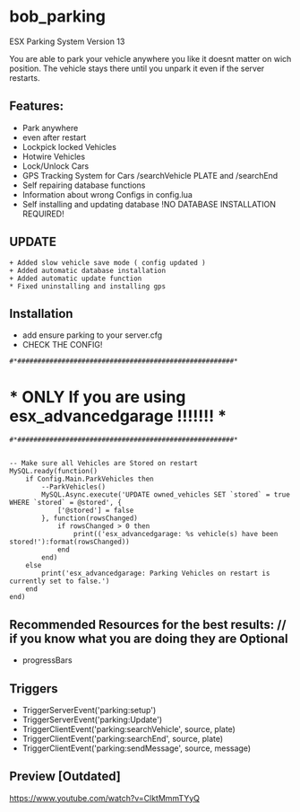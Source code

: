 # bob_parking
 ESX Parking System Version 13

You are able to park your vehicle anywhere you like it doesnt matter on wich position.
The vehicle stays there until you unpark it even if the server restarts.

## Features:
* Park anywhere
* even after restart
* Lockpick locked Vehicles
* Hotwire Vehicles
* Lock/Unlock Cars
* GPS Tracking System for Cars /searchVehicle PLATE and /searchEnd
* Self repairing database functions
* Information about wrong Configs in config.lua
* Self installing and updating database !NO DATABASE INSTALLATION REQUIRED!


## UPDATE
	+ Added slow vehicle save mode ( config updated )
	+ Added automatic database installation
	+ Added automatic update function
	* Fixed uninstalling and installing gps

## Installation

* add ensure parking to your server.cfg
* CHECK THE CONFIG!

```#*######################################################*```
#  * ONLY If you are using esx_advancedgarage !!!!!!! *
```#*######################################################*```

``` Comment out this part: esx_advancedgarage/server/main.lua

-- Make sure all Vehicles are Stored on restart
MySQL.ready(function()
	if Config.Main.ParkVehicles then
		--ParkVehicles()
		MySQL.Async.execute('UPDATE owned_vehicles SET `stored` = true WHERE `stored` = @stored', {
			['@stored'] = false
		}, function(rowsChanged)
			if rowsChanged > 0 then
				print(('esx_advancedgarage: %s vehicle(s) have been stored!'):format(rowsChanged))
			end
		end)
	else
		print('esx_advancedgarage: Parking Vehicles on restart is currently set to false.')
	end
end)
```

## Recommended Resources for the best results: // if you know what you are doing they are Optional
* progressBars


## Triggers
* TriggerServerEvent('parking:setup')
* TriggerServerEvent('parking:Update')
* TriggerClientEvent('parking:searchVehicle', source, plate)
* TriggerClientEvent('parking:searchEnd', source, plate)
* TriggerClientEvent('parking:sendMessage', source, message)


## Preview [Outdated]
https://www.youtube.com/watch?v=ClktMmmTYyQ
